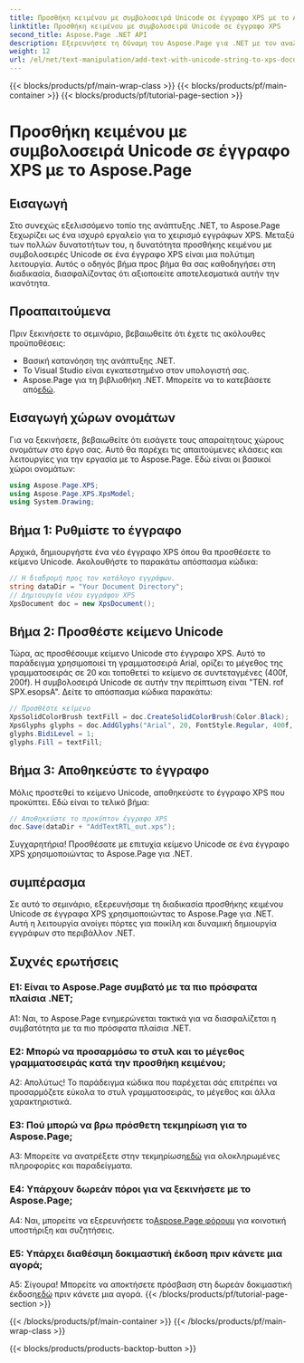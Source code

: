 ```yaml
---
title: Προσθήκη κειμένου με συμβολοσειρά Unicode σε έγγραφο XPS με το Aspose.Page
linktitle: Προσθήκη κειμένου με συμβολοσειρά Unicode σε έγγραφο XPS
second_title: Aspose.Page .NET API
description: Εξερευνήστε τη δύναμη του Aspose.Page για .NET με τον αναλυτικό οδηγό μας για την προσθήκη κειμένου Unicode σε έγγραφα XPS.
weight: 12
url: /el/net/text-manipulation/add-text-with-unicode-string-to-xps-document/
---
```


{{< blocks/products/pf/main-wrap-class >}}
{{< blocks/products/pf/main-container >}}
{{< blocks/products/pf/tutorial-page-section >}}

# Προσθήκη κειμένου με συμβολοσειρά Unicode σε έγγραφο XPS με το Aspose.Page

## Εισαγωγή

Στο συνεχώς εξελισσόμενο τοπίο της ανάπτυξης .NET, το Aspose.Page ξεχωρίζει ως ένα ισχυρό εργαλείο για το χειρισμό εγγράφων XPS. Μεταξύ των πολλών δυνατοτήτων του, η δυνατότητα προσθήκης κειμένου με συμβολοσειρές Unicode σε ένα έγγραφο XPS είναι μια πολύτιμη λειτουργία. Αυτός ο οδηγός βήμα προς βήμα θα σας καθοδηγήσει στη διαδικασία, διασφαλίζοντας ότι αξιοποιείτε αποτελεσματικά αυτήν την ικανότητα.

## Προαπαιτούμενα

Πριν ξεκινήσετε το σεμινάριο, βεβαιωθείτε ότι έχετε τις ακόλουθες προϋποθέσεις:

- Βασική κατανόηση της ανάπτυξης .NET.
- Το Visual Studio είναι εγκατεστημένο στον υπολογιστή σας.
-  Aspose.Page για τη βιβλιοθήκη .NET. Μπορείτε να το κατεβάσετε από[εδώ](https://releases.aspose.com/page/net/).

## Εισαγωγή χώρων ονομάτων

Για να ξεκινήσετε, βεβαιωθείτε ότι εισάγετε τους απαραίτητους χώρους ονομάτων στο έργο σας. Αυτό θα παρέχει τις απαιτούμενες κλάσεις και λειτουργίες για την εργασία με το Aspose.Page. Εδώ είναι οι βασικοί χώροι ονομάτων:

```csharp
using Aspose.Page.XPS;
using Aspose.Page.XPS.XpsModel;
using System.Drawing;
```

## Βήμα 1: Ρυθμίστε το έγγραφο

Αρχικά, δημιουργήστε ένα νέο έγγραφο XPS όπου θα προσθέσετε το κείμενο Unicode. Ακολουθήστε το παρακάτω απόσπασμα κώδικα:

```csharp
// Η διαδρομή προς τον κατάλογο εγγράφων.
string dataDir = "Your Document Directory";
// Δημιουργία νέου εγγράφου XPS
XpsDocument doc = new XpsDocument();
```

## Βήμα 2: Προσθέστε κείμενο Unicode

Τώρα, ας προσθέσουμε κείμενο Unicode στο έγγραφο XPS. Αυτό το παράδειγμα χρησιμοποιεί τη γραμματοσειρά Arial, ορίζει το μέγεθος της γραμματοσειράς σε 20 και τοποθετεί το κείμενο σε συντεταγμένες (400f, 200f). Η συμβολοσειρά Unicode σε αυτήν την περίπτωση είναι "TEN. rof SPX.esopsA". Δείτε το απόσπασμα κώδικα παρακάτω:

```csharp
// Προσθέστε κείμενο
XpsSolidColorBrush textFill = doc.CreateSolidColorBrush(Color.Black);
XpsGlyphs glyphs = doc.AddGlyphs("Arial", 20, FontStyle.Regular, 400f, 200f, "TEN. rof SPX.esopsA");
glyphs.BidiLevel = 1;
glyphs.Fill = textFill;
```

## Βήμα 3: Αποθηκεύστε το έγγραφο

Μόλις προστεθεί το κείμενο Unicode, αποθηκεύστε το έγγραφο XPS που προκύπτει. Εδώ είναι το τελικό βήμα:

```csharp
// Αποθηκεύστε το προκύπτον έγγραφο XPS
doc.Save(dataDir + "AddTextRTL_out.xps");
```

Συγχαρητήρια! Προσθέσατε με επιτυχία κείμενο Unicode σε ένα έγγραφο XPS χρησιμοποιώντας το Aspose.Page για .NET.

## συμπέρασμα

Σε αυτό το σεμινάριο, εξερευνήσαμε τη διαδικασία προσθήκης κειμένου Unicode σε έγγραφα XPS χρησιμοποιώντας το Aspose.Page για .NET. Αυτή η λειτουργία ανοίγει πόρτες για ποικίλη και δυναμική δημιουργία εγγράφων στο περιβάλλον .NET.

## Συχνές ερωτήσεις

### Ε1: Είναι το Aspose.Page συμβατό με τα πιο πρόσφατα πλαίσια .NET;

A1: Ναι, το Aspose.Page ενημερώνεται τακτικά για να διασφαλίζεται η συμβατότητα με τα πιο πρόσφατα πλαίσια .NET.

### Ε2: Μπορώ να προσαρμόσω το στυλ και το μέγεθος γραμματοσειράς κατά την προσθήκη κειμένου;

Α2: Απολύτως! Το παράδειγμα κώδικα που παρέχεται σάς επιτρέπει να προσαρμόζετε εύκολα το στυλ γραμματοσειράς, το μέγεθος και άλλα χαρακτηριστικά.

### Ε3: Πού μπορώ να βρω πρόσθετη τεκμηρίωση για το Aspose.Page;

 A3: Μπορείτε να ανατρέξετε στην τεκμηρίωση[εδώ](https://reference.aspose.com/page/net/) για ολοκληρωμένες πληροφορίες και παραδείγματα.

### Ε4: Υπάρχουν δωρεάν πόροι για να ξεκινήσετε με το Aspose.Page;

 A4: Ναι, μπορείτε να εξερευνήσετε το[Aspose.Page φόρουμ](https://forum.aspose.com/c/page/39) για κοινοτική υποστήριξη και συζητήσεις.

### Ε5: Υπάρχει διαθέσιμη δοκιμαστική έκδοση πριν κάνετε μια αγορά;

 Α5: Σίγουρα! Μπορείτε να αποκτήσετε πρόσβαση στη δωρεάν δοκιμαστική έκδοση[εδώ](https://releases.aspose.com/) πριν κάνετε μια αγορά.
{{< /blocks/products/pf/tutorial-page-section >}}

{{< /blocks/products/pf/main-container >}}
{{< /blocks/products/pf/main-wrap-class >}}

{{< blocks/products/products-backtop-button >}}
